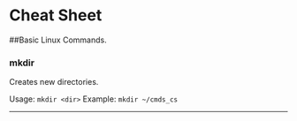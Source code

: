 # Cheat Sheet

##Basic Linux Commands.

### mkdir

Creates new directories.

Usage:   `mkdir <dir>`
Example: `mkdir ~/cmds_cs`

---
